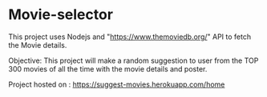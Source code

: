 # Movie-selector
This project uses Nodejs and "https://www.themoviedb.org/" API to fetch the Movie details.

Objective: This project will make a random suggestion to user from the TOP 300 movies of all the time with the movie details and poster.

Project hosted on : https://suggest-movies.herokuapp.com/home
